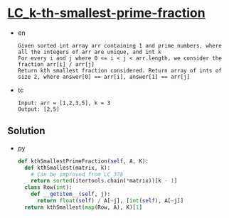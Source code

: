 # [LC_k-th-smallest-prime-fraction](https://leetcode.com/problems/k-th-smallest-prime-fraction)

* en

  ```en
  Given sorted int array arr containing 1 and prime numbers, where all the integers of arr are unique, and int k
  For every i and j where 0 <= i < j < arr.length, we consider the fraction arr[i] / arr[j]
  Return kth smallest fraction considered. Return array of ints of size 2, where answer[0] == arr[i], answer[1] == arr[j]

  ```

* tc

  ```tc
  Input: arr = [1,2,3,5], k = 3
  Output: [2,5]

  ```

## Solution

* py

  ```py
  def kthSmallestPrimeFraction(self, A, K):
    def kthSmallest(matrix, k):
      # Can be improved from LC_378
      return sorted(itertools.chain(*matrix))[k - 1]
    class Row(int):
      def __getitem__(self, j):
        return float(self) / A[~j], [int(self), A[~j]]
    return kthSmallest(map(Row, A), K)[1]
  ```
